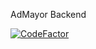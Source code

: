 AdMayor Backend

[![CodeFactor](https://www.codefactor.io/repository/github/mercan/admayor-server/badge?s=5126756c1494ef10636698ac7d115a322c39cde5)](https://www.codefactor.io/repository/github/mercan/admayor-server)
